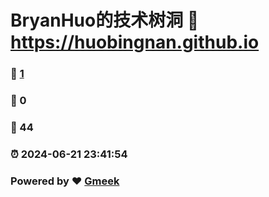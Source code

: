 # BryanHuo的技术树洞 :link: https://huobingnan.github.io 
### :page_facing_up: [1](https://huobingnan.github.io/tag.html) 
### :speech_balloon: 0 
### :hibiscus: 44 
### :alarm_clock: 2024-06-21 23:41:54 
### Powered by :heart: [Gmeek](https://github.com/Meekdai/Gmeek)
